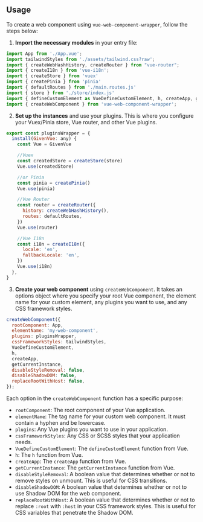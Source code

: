 ## Usage

To create a web component using `vue-web-component-wrapper`, follow the steps below:

1. **Import the necessary modules** in your entry file:
```javascript
import App from './App.vue';
import tailwindStyles from './assets/tailwind.css?raw';
import { createWebHashHistory, createRouter } from "vue-router";
import { createI18n } from 'vue-i18n';
import { createStore } from 'vuex'
import { createPinia } from 'pinia'
import { defaultRoutes } from './main.routes.js'
import { store } from './store/index.js'
import { defineCustomElement as VueDefineCustomElement, h, createApp, getCurrentInstance } from 'vue';
import { createWebComponent } from 'vue-web-component-wrapper';
```
2. **Set up the instances** and use your plugins. This is where you configure your Vuex/Pinia store, Vue router, and other Vue plugins.
```javascript
export const pluginsWrapper = {
  install(GivenVue: any) {
    const Vue = GivenVue

    //Vuex
    const createdStore = createStore(store)
    Vue.use(createdStore)

    //or Pinia
    const pinia = createPinia()
    Vue.use(pinia)

    //Vue Router
    const router = createRouter({
      history: createWebHashHistory(),
      routes: defaultRoutes,
    })
    Vue.use(router)

    //Vue I18n
    const i18n = createI18n({
      locale: 'en',
      fallbackLocale: 'en',
    })
    Vue.use(i18n)
  },
}
```
3. **Create your web component** using `createWebComponent`. It takes an options object where you specify your root Vue component, the element name for your custom element, any plugins you want to use, and any CSS framework styles.
```javascript
createWebComponent({
  rootComponent: App,
  elementName: 'my-web-component',
  plugins: pluginsWrapper,
  cssFrameworkStyles: tailwindStyles,
  VueDefineCustomElement,
  h,
  createApp,
  getCurrentInstance,
  disableStyleRemoval: false,
  disableShadowDOM: false,
  replaceRootWithHost: false,
});
```
Each option in the `createWebComponent` function has a specific purpose:
- `rootComponent`: The root component of your Vue application.
- `elementName`: The tag name for your custom web component. It must contain a hyphen and be lowercase.
- `plugins`: Any Vue plugins you want to use in your application.
- `cssFrameworkStyles`: Any CSS or SCSS styles that your application needs.
- `VueDefineCustomElement`: The `defineCustomElement` function from Vue.
- `h`: The `h` function from Vue.
- `createApp`: The `createApp` function from Vue.
- `getCurrentInstance`: The `getCurrentInstance` function from Vue.
- `disableStyleRemoval`: A boolean value that determines whether or not to remove styles on unmount. This is useful for CSS transitions.
- `disableShadowDOM`: A boolean value that determines whether or not to use Shadow DOM for the web component.
- `replaceRootWithHost`: A boolean value that determines whether or not to replace `:root` with `:host` in your CSS framework styles. This is useful for CSS variables that penetrate the Shadow DOM.

